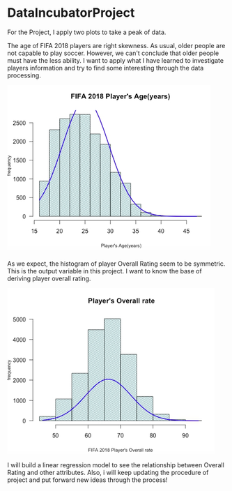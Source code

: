 # DataIncubatorProject

For the Project, I apply two plots to take a peak of data.


The age of FIFA 2018 players are right skewness. As usual, older people are not capable to play soccer. However, we can't conclude that older people must have the less ability. I want to apply what I have learned to investigate players information 
and try to find some interesting through the data processing.

![image](https://github.com/mingmingccc/DataIncubatorProject/blob/master/DI%20AGE.jpg)

As we expect, the histogram of player Overall Rating seem to be symmetric. This is the output variable in this project.
I want to know the base of deriving player overall rating. 

![image](https://github.com/mingmingccc/DataIncubatorProject/blob/master/DI%20RATE.jpg)

I will build a linear regression model to see the relationship between Overall Rating and other attributes.
Also, i will keep updating the procedure of project and put forward new ideas through the process!
